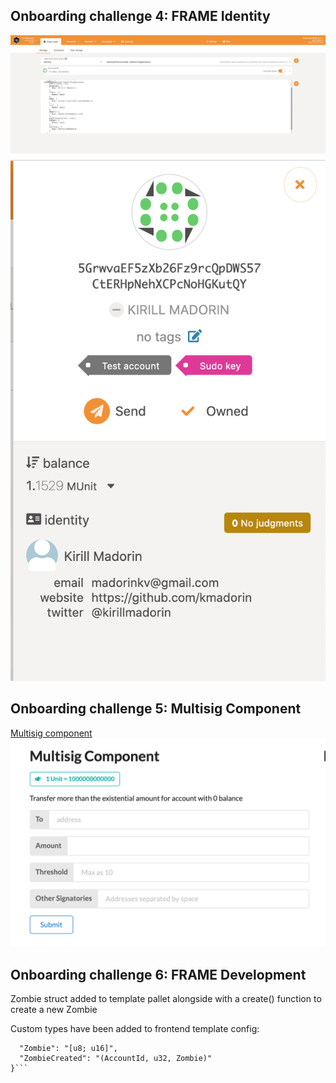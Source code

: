 ## Onboarding challenge 4: FRAME Identity
![frame identity 1](images/identity-1.png)
![frame identity 1](images/identity-2.png)
## Onboarding challenge 5: Multisig Component
[Multisig component](frontend/src/Multisig.js)
![multisig](images/multisig.png)
## Onboarding challenge 6: FRAME Development
Zombie struct added to template pallet alongside with a create() function to create a new Zombie

Custom types have been added to frontend template config:
```{
  "Zombie": "[u8; u16]",
  "ZombieCreated": "(AccountId, u32, Zombie)"
}```

